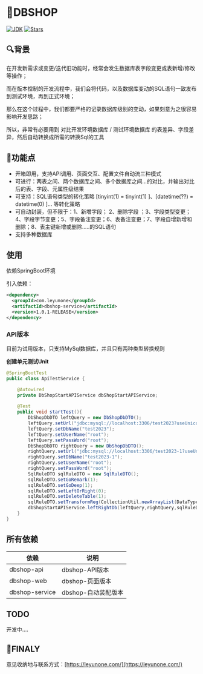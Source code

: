 # 🏪DBSHOP
[![JDK](https://img.shields.io/badge/JDK-1.8+-green.svg)](https://www.oracle.com/java/technologies/downloads)
[![Stars](https://img.shields.io/github/stars/leyunone/dbshop.svg?style=social)](https://github.com/Cocowwy/ShowDB)

## 🔍背景

在开发新需求或变更/迭代旧功能时，经常会发生数据库表字段变更或表新增/修改等操作；

而在版本控制的开发流程中，我们会将代码，以及数据库变动的SQL语句一致发布到测试环境，再到正式环境；

那么在这个过程中，我们都要严格的记录数据库级别的变动，如果刻意为之很容易影响开发思路；

所以，非常有必要用到 对比开发环境数据库 / 测试环境数据库 的表差异、字段差异，然后自动转换成所需的转换Sql的工具

## 📙功能点

- 开箱即用，支持API调用、页面交互、配置文件自动流三种模式
- 可进行：两表之间、两个数据库之间、多个数据库之间...的对比，并输出对比后的表、字段、元属性级结果
- 可支持：SQL语句类型的转化策略 [tinyint(1) = tinyint(1) ]、[datetime(??) = datetime(0) ]... 等转化策略
- 可自动封装，但不限于：1、新增字段； 2、删除字段 ；3、字段类型变更；4、字段字节变更；5、字段备注变更；6、表备注变更；7、字段自增新增和删除；8、表主键新增或删除.....的SQL语句
- 支持多种数据库

## 使用

依赖SpringBoot环境

引入依赖：

```xml
<dependency>
  <groupId>com.leyunone</groupId>
  <artifactId>dbshop-service</artifactId>
  <version>1.0.1-RELEASE</version>
</dependency>
```

### API版本

目前为试用版本，只支持MySql数据库，并且只有两种类型转换规则

**创建单元测试Unit**

```java
@SpringBootTest
public class ApiTestService {

    @Autowired
    private DbShopStartAPIService dbShopStartAPIService;
    
    @Test
    public void startTest(){
        DbShopDbDTO leftQuery = new DbShopDbDTO();
        leftQuery.setUrl("jdbc:mysql://localhost:3306/test2023?useUnicode=true&characterEncoding=utf-8&serverTimezone=Asia/Shanghai&allowMultiQueries=true&nullCatalogMeansCurrent=true");
        leftQuery.setDbName("test2023");
        leftQuery.setUserName("root");
        leftQuery.setPassWord("root");
        DbShopDbDTO rightQuery = new DbShopDbDTO();
        rightQuery.setUrl("jdbc:mysql://localhost:3306/test2023-1?useUnicode=true&characterEncoding=utf-8&serverTimezone=Asia/Shanghai&allowMultiQueries=true&nullCatalogMeansCurrent=true");
        rightQuery.setDbName("test2023-1");
        rightQuery.setUserName("root");
        rightQuery.setPassWord("root");
        SqlRuleDTO sqlRuleDTO = new SqlRuleDTO();
        sqlRuleDTO.setGoRemark(1);
        sqlRuleDTO.setGoDeep(1);
        sqlRuleDTO.setLeftOrRight(0);
        sqlRuleDTO.setDeleteTable(1);
        sqlRuleDTO.setTransformReg(CollectionUtil.newArrayList(DataTypeRegularEnum.BIT1_TO_TINYINT1,DataTypeRegularEnum.DATETIME_TO_0));
        dbShopStartAPIService.leftRightDb(leftQuery,rightQuery,sqlRuleDTO);
    }
}
```


## **所有依赖**

| 依赖           | 说明                |
| -------------- | ------------------- |
| dbshop-api     | dbshop-API版本      |
| dbshop-web     | dbshop-页面版本     |
| dbshop-service | dbshop-自动装配版本 |

## TODO

开发中....

## 🚩FINALY

意见收纳地与联系方式：[https://leyunone.com/](https://leyunone.com/)

